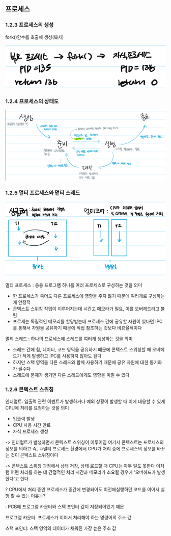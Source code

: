 ## 프로세스

### 1.2.3 프로세스의 생성

fork()함수를 호출해 생성(복사)

![프로세스 생성](image.png)

### 1.2.4 프로세스의 상태도

![프로세스의 상태도](image-1.png)

### 1.2.5 멀티 프로세스와 멑티 스레드

![동시성과 병렬성](image-2.png)

멀티 프로세스 : 응용 프로그램 하나를 여러 프로세스로 구성하는 것을 의미

* 한 프로세스가 죽어도 다른 프로세스에 영향을 주지 않기 때문에 여러개로 구성하는게 안정적
* 콘텍스트 스위칭 작업이 이루어지는데 시간고 메모라가 필요, 이를 오버헤드라고 불림
* 프로세는 독립적인 메모리를 할당받는데 프로세스 간에 공유할 자원이 있다면 IPC를 통해서 자원을 공유하기 때문에 직접 참조하는 것보다 비효율적이다

멀티 스레드 : 하나의 프로세스에 스레드를 여러개 생성하는 것을 의미

* 스레드 간에 힙, 데이터, 코드 영역을 공유하기 떄문에 콘텍스트 스위칭할 때 오버헤드가 적게 발생하고 IPC를 사용하지 않아도 된다
* 하지만 스택 영역을 다른 스레드와 함께 사용하기 때문에 공유 자원에 대한 동기화가 필수다
* 스레드에 문제가 생기면 다른 스레드에게도 영향을 미칠 수 있다

### 1.2.6 콘텍스트 스위칭
인터럽트: 입출력 관련 이벤트가 발생하거나 예외 상황이 발생할 때 이에 대응할 수 있게 CPU에 처리를 요청하는 것을 의미

* 입출력 발생
* CPU 사용 시간 만료
* 자식 프로세스 생성

-> 인터럽트가 발생하면서 콘텍스트 스위칭이 이루어짐
여기서 콘텍스트는 프로세스의 정보를 의하고 즉, ㅁ널티 프로세스 환경에서 CPU가 처리 중에 프로세스의 정보를 바꾸는 것이 콘텍스트 스위칭이다

-> 콘텍스트 스위칭 과정에서 상태 저장, 상태 로드할 때 CPU는 아무 일도 못한다 이처럼 어떤 처리를 하는 데 간접적인 처리 시간과 메모리가 소요될 경우에 '오버헤드가 발생한다'고 한다

? CPU에서 처리 중인 프로세스가 중간에 변경되어도 이전에실행하던 코드를 이어서 실행 할 수 있는 이유는?

: PCB에 프로그램 카운터와 스택 포인터 값이 저장되어있기 때문

프로그램 카운터: 프로세스가 이어서 처리해야 하는 명령어의 주소 값

스택 포인터: 스택 영역의 데이터가 채워진 가장 높은 주소 값